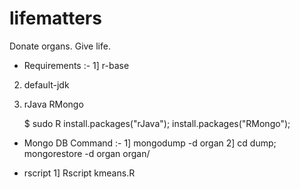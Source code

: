 # lifematters
Donate organs. Give life.


* Requirements :-
1] r-base
2) default-jdk
3) rJava RMongo

	$ sudo R
	install.packages("rJava");
	install.packages("RMongo");

* Mongo DB Command :-
1] mongodump -d organ
2] cd dump; mongorestore -d organ organ/


* rscript
1] Rscript kmeans.R <DonorEmail-ID>
